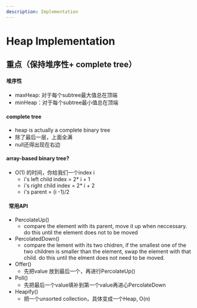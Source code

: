 ```yaml
---
description: Implementation
---
```


# Heap Implementation

## 重点（保持堆序性+ complete tree）

#### 堆序性

* maxHeap: 对于每个subtree最大值总在顶端
* minHeap：对于每个subtree最小值总在顶端

#### complete tree

* heap is actually a complete binary tree
* 除了最后一层，上面全满
* null还得出现在右边

#### array-based binary tree?

* O(1) 的时间，你给我们一个index i
  * i's left child index = 2\* i + 1
  * i's right child index = 2\* i + 2
  * i's parent  = (i -1)/2

####   常用API

* PercolateUp()
  * &#x20;compare the element with its parent, move it up when neccessary. do this until the element does not to be moved
* PercolatedDown()
  * compare the lement with its two chidren, if the smallest one of the two children is smaller than the element, swap the element with that child. do this until the elment does not need to be moved.
* Offer()
  * 先把value 放到最后一个，再进行PercolateUp()
* Poll()
  * 先把最后一个value填补到第一个value再进心PercolateDown
* Heapify()
  * 把一个unsorted collection，具体变成一个Heap, O(n)

